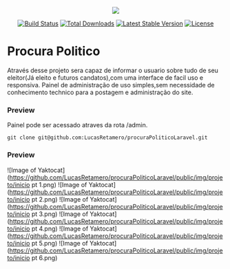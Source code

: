 <p align="center"><img src="https://laravel.com/assets/img/components/logo-laravel.svg"></p>

<p align="center">
<a href="https://travis-ci.org/laravel/framework"><img src="https://travis-ci.org/laravel/framework.svg" alt="Build Status"></a>
<a href="https://packagist.org/packages/laravel/framework"><img src="https://poser.pugx.org/laravel/framework/d/total.svg" alt="Total Downloads"></a>
<a href="https://packagist.org/packages/laravel/framework"><img src="https://poser.pugx.org/laravel/framework/v/stable.svg" alt="Latest Stable Version"></a>
<a href="https://packagist.org/packages/laravel/framework"><img src="https://poser.pugx.org/laravel/framework/license.svg" alt="License"></a>
</p>

# Procura Politico
Através desse projeto sera capaz de informar o usuario sobre tudo de seu eleitor(Já eleito e futuros candatos),com uma interface
de facil uso e responsiva. Painel de administração de uso simples,sem necessidade de conhecimento technico para a postagem e administração do site.

### Preview
Painel pode ser acessado atraves da rota /admin.
```
git clone git@github.com:LucasRetamero/procuraPoliticoLaravel.git
```

### Preview
![Image of Yaktocat](https://github.com/LucasRetamero/procuraPoliticoLaravel/public/img/projeto/inicio pt 1.png)
![Image of Yaktocat](https://github.com/LucasRetamero/procuraPoliticoLaravel/public/img/projeto/inicio pt 2.png)
![Image of Yaktocat](https://github.com/LucasRetamero/procuraPoliticoLaravel/public/img/projeto/inicio pt 3.png)
![Image of Yaktocat](https://github.com/LucasRetamero/procuraPoliticoLaravel/public/img/projeto/inicio pt 4.png)
![Image of Yaktocat](https://github.com/LucasRetamero/procuraPoliticoLaravel/public/img/projeto/inicio pt 5.png)
![Image of Yaktocat](https://github.com/LucasRetamero/procuraPoliticoLaravel/public/img/projeto/inicio pt 6.png)

